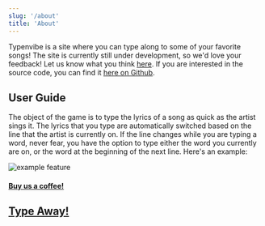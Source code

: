 ```yaml
---
slug: '/about'
title: 'About'
---
```

Typenvibe is a site where you can type along to some of your favorite songs!
The site is currently still under development, so we'd love your feedback!
Let us know what you think [here](https://docs.google.com/forms/d/e/1FAIpQLScSF3rbz6QHUwwMll1AbwFXiBHKaB0aPCQFufgxq_6YNlq2Yg/viewform?usp=sf_link).
If you are interested in the source code, you can find it [here on Github](https://github.com/j0hnk1m/typenvibe).


## User Guide

The object of the game is to type the lyrics of a song as quick as the artist sings it. The lyrics that you type are automatically switched based on the line that the artist is currently on. If the line changes while you are typing a word, never fear, you have the option to type either the word you currently are on, or the word at the beginning of the next line. Here's an example: 

![example feature](example_line_mechanics.gif)

#### [Buy us a coffee!](https://www.buymeacoffee.com/typenvibe)
[//]: # (Need to change this for production)
## [Type Away!](http://localhost:8000)



